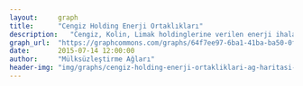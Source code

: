 ```yaml
---
layout:     graph
title:      "Cengiz Holding Enerji Ortaklıkları"
description:   "Cengiz, Kolin, Limak holdinglerine verilen enerji ihalaleri"
graph_url:  "https://graphcommons.com/graphs/64f7ee97-6ba1-41ba-ba50-0fde0b2303ed"
date:       2015-07-14 12:00:00
author:     "Mülksüzleştirme Ağları"
header-img: "img/graphs/cengiz-holding-enerji-ortakliklari-ag-haritasi-mulksuzlestirme-graphcommons.jpg"
---
```

